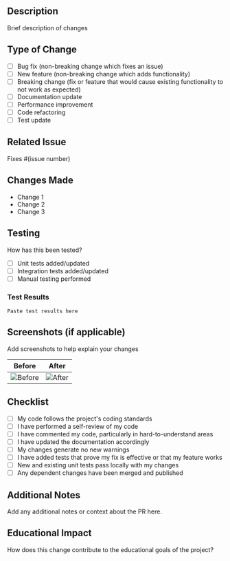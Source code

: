 ## Description
Brief description of changes

## Type of Change
- [ ] Bug fix (non-breaking change which fixes an issue)
- [ ] New feature (non-breaking change which adds functionality)
- [ ] Breaking change (fix or feature that would cause existing functionality to not work as expected)
- [ ] Documentation update
- [ ] Performance improvement
- [ ] Code refactoring
- [ ] Test update

## Related Issue
Fixes #(issue number)

## Changes Made
- Change 1
- Change 2
- Change 3

## Testing
How has this been tested?
- [ ] Unit tests added/updated
- [ ] Integration tests added/updated
- [ ] Manual testing performed

### Test Results
```
Paste test results here
```

## Screenshots (if applicable)
Add screenshots to help explain your changes

Before | After
-------|-------
![Before](url) | ![After](url)

## Checklist
- [ ] My code follows the project's coding standards
- [ ] I have performed a self-review of my code
- [ ] I have commented my code, particularly in hard-to-understand areas
- [ ] I have updated the documentation accordingly
- [ ] My changes generate no new warnings
- [ ] I have added tests that prove my fix is effective or that my feature works
- [ ] New and existing unit tests pass locally with my changes
- [ ] Any dependent changes have been merged and published

## Additional Notes
Add any additional notes or context about the PR here.

## Educational Impact
How does this change contribute to the educational goals of the project?
